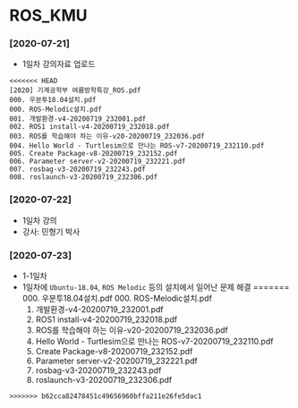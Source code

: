 # ROS_KMU

### [2020-07-21]

* 1일차 강의자료 업로드
```
<<<<<<< HEAD
[2020] 기계공학부 여름방학특강_ROS.pdf
000. 우분투18.04설치.pdf
000. ROS-Melodic설치.pdf
001. 개발환경-v4-20200719_232001.pdf
002. ROS1 install-v4-20200719_232018.pdf
003. ROS를 학습해야 하는 이유-v20-20200719_232036.pdf
004. Hello World - Turtlesim으로 만나는 ROS-v7-20200719_232110.pdf
005. Create Package-v8-20200719_232152.pdf
006. Parameter server-v2-20200719_232221.pdf
007. rosbag-v3-20200719_232243.pdf
008. roslaunch-v3-20200719_232306.pdf
```

### [2020-07-22]

* 1일차 강의
* 강사: 민형기 박사

### [2020-07-23]

* 1-1일차
* 1일차에 `Ubuntu-18.04`, `ROS Melodic` 등의 설치에서 일어난 문제 해결
=======
  000. 우분투18.04설치.pdf
  000. ROS-Melodic설치.pdf
  001. 개발환경-v4-20200719_232001.pdf
  002. ROS1 install-v4-20200719_232018.pdf
  003. ROS를 학습해야 하는 이유-v20-20200719_232036.pdf
  004. Hello World - Turtlesim으로 만나는 ROS-v7-20200719_232110.pdf
  005. Create Package-v8-20200719_232152.pdf
  006. Parameter server-v2-20200719_232221.pdf
  007. rosbag-v3-20200719_232243.pdf
  008. roslaunch-v3-20200719_232306.pdf
```
>>>>>>> b62cca82478451c49656960bffa211e26fe5dac1
